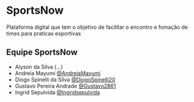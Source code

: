 # SportsNow
Plataforma digital que tem o objetivo de facilitar o encontro e fomação de times para praticas esportivas
## Equipe SportsNow
- Alyson da Silva (...)
- Andreia Mayumi [@AndreiaMayumi](https://github.com/AndreiaMayumi)
- Diogo Spinelli da Silva [@DiogoSpinelli20](https://github.com/DiogoSpinelli20) 
- Gustavo Pereira Andrade [@Gustavo2861](https://github.com/Gustavo2861)
- Ingrid Sepulvida [@Ingridsepulvida](https://github.com/Ingridsepulvida)
